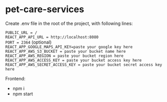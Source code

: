 # pet-care-services

Create .env file in the root of the project, with following lines:<br>

`PUBLIC_URL = /`<br>
`REACT_APP_API_URL = http://localhost:8080`<br>
`PORT = 2364` (optional)<br>
`REACT_APP_GOOGLE_MAPS_API_KEY=paste your google key here`<br>
`REACT_APP_AWS_S3_BUCKET = paste your bucket name here`<br>
`REACT_APP_AWS_REGION = paste your bucket region here`<br>
`REACT_APP_AWS_ACCESS_KEY = paste your bucket access key here`<br>
`REACT_APP_AWS_SECRET_ACCESS_KEY = paste your bucket secret access key here`<br>

Frontend:
 - npm i
 - npm start
